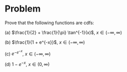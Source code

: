 # Problem
Prove that the following functions are cdfs:

(a) $\frac{1}{2} + \frac{1}{\pi} \tan^{-1}(x)$, $x \in (-\infty, \infty)$

(b) $\frac{1}{1 + e^{-x}}$, $x \in (-\infty, \infty)$

(c) $e^{-e^{-x}}$, $x \in (-\infty, \infty)$

(d) $1 - e^{-x}$, $x \in (0, \infty)$